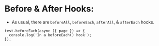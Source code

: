 # Before & After Hooks:

- As usual, there are `beforeAll`, `beforeEach`, `afterAll`, & `afterEach` hooks.

```
test.beforeEach(async ({ page }) => {
  console.log('In a beforeEach() hook');
});
```
